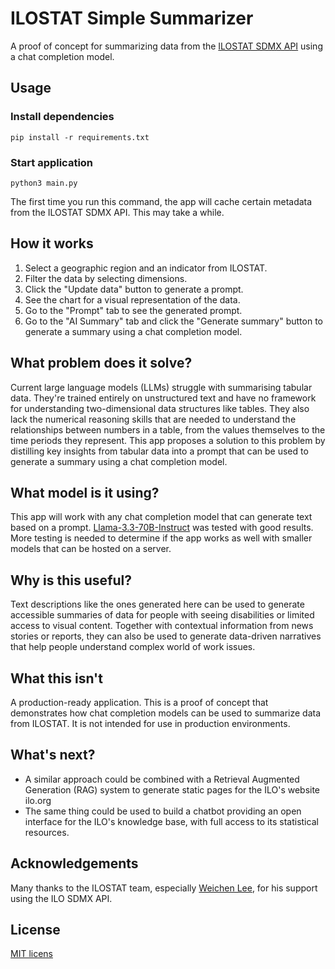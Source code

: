 # ILOSTAT Simple Summarizer

A proof of concept for summarizing data from the [ILOSTAT SDMX API](https://ilostat.ilo.org/resources/sdmx-tools/) using a chat completion model.

## Usage

### Install dependencies

`pip install -r requirements.txt`

### Start application

`python3 main.py`

The first time you run this command, the app will cache certain metadata from the ILOSTAT SDMX API. This may take a while.

## How it works

1. Select a geographic region and an indicator from ILOSTAT.
2. Filter the data by selecting dimensions.
3. Click the "Update data" button to generate a prompt.
4. See the chart for a visual representation of the data.
5. Go to the "Prompt" tab to see the generated prompt.
6. Go to the "AI Summary" tab and click the "Generate summary" button to generate a summary using a chat completion model.

## What problem does it solve?

Current large language models (LLMs) struggle with summarising tabular data. They're trained entirely on unstructured text and have no framework for understanding two-dimensional data structures like tables. They also lack the numerical reasoning skills that are needed to understand the relationships between numbers in a table, from the values themselves to the time periods they represent. This app proposes a solution to this problem by distilling key insights from tabular data into a prompt that can be used to generate a summary using a chat completion model.

## What model is it using?

This app will work with any chat completion model that can generate text based on a prompt. [Llama-3.3-70B-Instruct](https://huggingface.co/meta-llama/Llama-3.3-70B-Instruct) was tested with good results. More testing is needed to determine if the app works as well with smaller models that can be hosted on a server.

## Why is this useful?

Text descriptions like the ones generated here can be used to generate accessible summaries of data for people with seeing disabilities or limited access to visual content. Together with contextual information from news stories or reports, they can also be used to generate data-driven narratives that help people understand complex world of work issues.

## What this isn't

A production-ready application. This is a proof of concept that demonstrates how chat completion models can be used to summarize data from ILOSTAT. It is not intended for use in production environments.

## What's next?

- A similar approach could be combined with a Retrieval Augmented Generation (RAG) system to generate static pages for the ILO's website ilo.org
- The same thing could be used to build a chatbot providing an open interface for the ILO's knowledge base, with full access to its statistical resources.

## Acknowledgements

Many thanks to the ILOSTAT team, especially [Weichen Lee](https://github.com/wc-lei), for his support using the ILO SDMX API.

## License

[MIT licens](./LICENSE)
